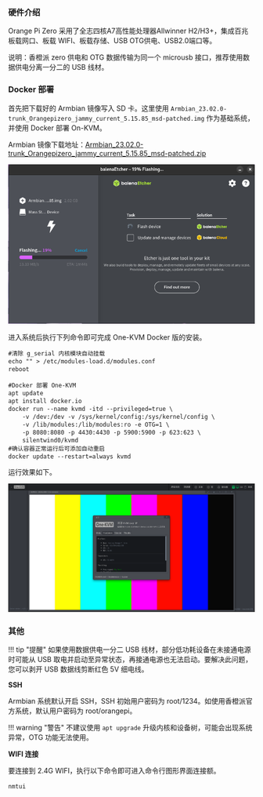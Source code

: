 ### 硬件介绍

Orange Pi Zero 采用了全志四核A7高性能处理器Allwinner H2/H3+，集成百兆板载网口、板载 WIFI、板载存储、USB OTG供电、USB2.0端口等。

说明：香橙派 zero 供电和 OTG 数据传输为同一个 microusb 接口，推荐使用数据供电分离一分二的 USB 线材。

### Docker 部署

首先把下载好的 Armbian 镜像写入 SD 卡。这里使用 `Armbian_23.02.0-trunk_Orangepizero_jammy_current_5.15.85_msd-patched.img` 作为基础系统，并使用 Docker 部署 On-KVM。

Armbian 镜像下载地址：[Armbian_23.02.0-trunk_Orangepizero_jammy_current_5.15.85_msd-patched.zip](https://github.com/jacobbar/fruity-pikvm/releases/download/os-images/Armbian_23.02.0-trunk_Orangepizero_jammy_current_5.15.85_msd-patched.zip)

![image-20241126135200887](../img/image-20241126135200887.png)

进入系统后执行下列命令即可完成 One-KVM Docker 版的安装。

```
#清除 g_serial 内核模块自动挂载
echo "" > /etc/modules-load.d/modules.conf
reboot

#Docker 部署 One-KVM
apt update
apt install docker.io
docker run --name kvmd -itd --privileged=true \
    -v /dev:/dev -v /sys/kernel/config:/sys/kernel/config \
    -v /lib/modules:/lib/modules:ro -e OTG=1 \
    -p 8080:8080 -p 4430:4430 -p 5900:5900 -p 623:623 \
    silentwind0/kvmd
#确认容器正常运行后可添加自动重启
docker update --restart=always kvmd
```

运行效果如下。

![image-20241126144130798](../img/image-20241126144130798.png)

### 其他

!!! tip "提醒"
    如果使用数据供电一分二 USB 线材，部分低功耗设备在未接通电源时可能从 USB 取电并启动至异常状态，再接通电源也无法启动。要解决此问题，您可以剥开 USB 数据线剪断红色 5V 细电线。

**SSH**

Armbian 系统默认开启 SSH，SSH 初始用户密码为 root/1234。如使用香橙派官方系统，默认用户密码为 root/orangepi。

!!! warning "警告"
    不建议使用 `apt upgrade` 升级内核和设备树，可能会出现系统异常，OTG 功能无法使用。

**WIFI 连接**

要连接到 2.4G WIFI，执行以下命令即可进入命令行图形界面连接额。

```
nmtui
```


